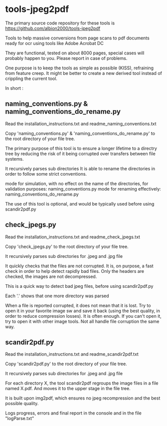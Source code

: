 # tools-jpeg2pdf

The primary source code repository for these tools is https://github.com/albion2000/tools-jpeg2pdf

Tools to help massive conversions from page scans to pdf documents ready for ocr using tools like Adobe Acrobat DC

They are functional, tested on about 8000 pages, special cases will probably happen to you. Please report in case of problems.

One purpose is to keep the tools as simple as possible (KISS), refraining from feature creep. It might be better to create a new derived tool instead of crippling the current tool.

In short :

## naming_conventions.py & naming_conventions_do_rename.py

Read the installation_instructions.txt and readme_naming_conventions.txt

Copy 'naming_conventions.py' & 'naming_conventions_do_rename.py' to the root directory of your file tree.

The primary purpose of this tool is to ensure a longer lifetime to a directry tree by reducing the risk of it being corrupted over transfers between file systems.

It recursively parses sub directories
It is able to rename the directories in order to follow some strict conventions.

mode for simulation, with no effect on the name of the directories, for validation purposes:
naming_conventions.py
mode for renaming effectively:
naming_conventions_do_rename.py 

The use of this tool is optional, and would be typically used before using scandir2pdf.py


## check_jpegs.py 

Read the installation_instructions.txt and readme_check_jpegs.txt

Copy 'check_jpegs.py' to the root directory of your file tree.

It recursively parses sub directories for .jpeg and .jpg file

It quickly checks that the files are not corrupted.
It is, on purpose, a fast check in order to help detect rapidly bad files.
Only the headers are checked, the images are not decompressed.

This is a quick way to detect bad jpeg files, before using scandir2pdf.py

Each '.' shows that one more directory was parsed

When a file is reported corrupted, it does not mean that it is lost. Try to open it in your favorite image sw and save it back (using the best quality, in order to reduce compression losses). It is often enough.
If you can't open it, try to open it with other image tools. Not all handle file corruption the same way.


## scandir2pdf.py

Read the installation_instructions.txt and readme_scandir2pdf.txt

Copy 'scandir2pdf.py' to the root directory of your file tree.

It recursively parses sub directories for .jpeg and .jpg file 

For each directory X, the tool scandir2pdf regroups the image files in a file named X.pdf. And moves it to the upper stage in the file tree.

It is built upon img2pdf, which ensures no jpeg recompression and the best possible quality.

Logs progress, errors and final report in the console and in the file "logParse.txt"
